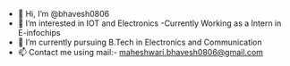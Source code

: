 - 👋 Hi, I’m @bhavesh0806
- 👀 I’m interested in IOT and Electronics 
-Currently Working as a Intern in E-infochips
- 🌱 I’m currently pursuing B.Tech in Electronics and Communication 
- 📫 Contact me using mail:- maheshwari.bhavesh0806@gmail.com
<!---
bhavesh0806/bhavesh0806 is a ✨ special ✨ repository because its `README.md` (this file) appears on your GitHub profile.
You can click the Preview link to take a look at your changes.
--->
